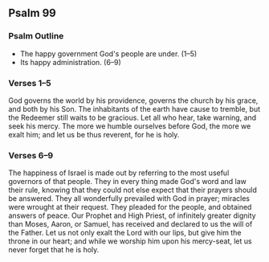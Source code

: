 ## Psalm 99

### Psalm Outline

- The happy government God's people are under. (1–5)
- Its happy administration. (6–9)

### Verses 1–5

God governs the world by his providence, governs the church by his grace, and both by his Son. The inhabitants of the earth have cause to tremble, but the Redeemer still waits to be gracious. Let all who hear, take warning, and seek his mercy. The more we humble ourselves before God, the more we exalt him; and let us be thus reverent, for he is holy.

### Verses 6–9

The happiness of Israel is made out by referring to the most useful governors of that people. They in every thing made God's word and law their rule, knowing that they could not else expect that their prayers should be answered. They all wonderfully prevailed with God in prayer; miracles were wrought at their request. They pleaded for the people, and obtained answers of peace. Our Prophet and High Priest, of infinitely greater dignity than Moses, Aaron, or Samuel, has received and declared to us the will of the Father. Let us not only exalt the Lord with our lips, but give him the throne in our heart; and while we worship him upon his mercy-seat, let us never forget that he is holy.

